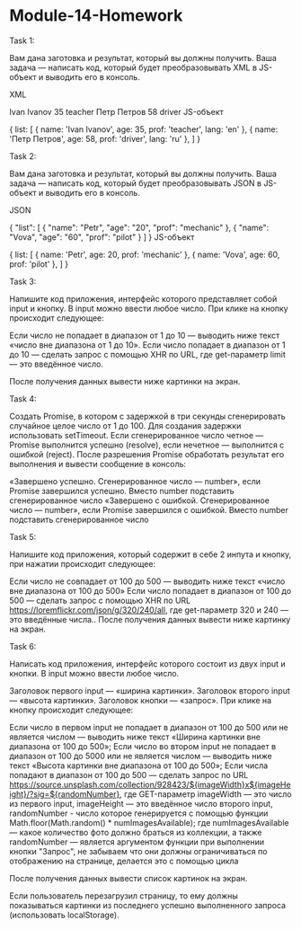 # Module-14-Homework


Task 1:

Вам дана заготовка и результат, который вы должны получить. Ваша задача — написать код, который будет преобразовывать XML в JS-объект и выводить его в консоль.

XML

<list>
  <student>
    <name lang="en">
      <first>Ivan</first>
      <second>Ivanov</second>
    </name>
    <age>35</age>
    <prof>teacher</prof>
  </student>
  <student>
    <name lang="ru">
      <first>Петр</first>
      <second>Петров</second>
    </name>
    <age>58</age>
    <prof>driver</prof>
  </student>
</list>
JS-объект

{
  list: [
    { name: 'Ivan Ivanov', age: 35, prof: 'teacher', lang: 'en' },
    { name: 'Петр Петров', age: 58, prof: 'driver', lang: 'ru' },
  ]
}


Task 2:

Вам дана заготовка и результат, который вы должны получить. Ваша задача — написать код, который будет преобразовывать JSON в JS-объект и выводить его в консоль.

JSON

{
 "list": [
  {
   "name": "Petr",
   "age": "20",
   "prof": "mechanic"
  },
  {
   "name": "Vova",
   "age": "60",
   "prof": "pilot"
  }
 ]
}
JS-объект

{
  list: [
    { name: 'Petr', age: 20, prof: 'mechanic' },
    { name: 'Vova', age: 60, prof: 'pilot' },
  ]
}


Task 3:

Напишите код приложения, интерфейс которого представляет собой input и кнопку. В input можно ввести любое число. При клике на кнопку происходит следующее:

Если число не попадает в диапазон от 1 до 10 — выводить ниже текст «число вне диапазона от 1 до 10».
Если число попадает в диапазон от 1 до 10 — сделать запрос c помощью XHR по URL, где get-параметр limit — это введённое число.

После получения данных вывести ниже картинки на экран.


Task 4:

Создать Promise, в котором c задержкой в три секунды сгенерировать случайное целое число от 1 до 100. Для создания задержки использовать setTimeout. Если сгенерированное число четное — Promise выполнится успешно (resolve), если нечетное — выполнится с ошибкой (reject). После разрешения Promise обработать результат его выполнения и вывести сообщение в консоль:

«Завершено успешно. Сгенерированное число — number», если Promise завершился успешно. Вместо number подставить сгенерированное число
«Завершено с ошибкой. Сгенерированное число — number», если Promise завершился с ошибкой. Вместо number подставить сгенерированное число


Task 5:

Напишите код приложения, который содержит в себе 2 инпута и кнопку, при нажатии происходит следующее:

Если число не совпадает от 100 до 500 — выводить ниже текст «число вне диапазона от 100 до 500»
Если число попадает в диапазон от 100 до 500 — сделать запрос c помощью XHR по URL https://loremflickr.com/json/g/320/240/all, где get-параметр 320 и 240 — это введённые числа..
После получения данных вывести ниже картинку на экран.


Task 6:

Написать код приложения, интерфейс которого состоит из двух input и кнопки. В input можно ввести любое число.

Заголовок первого input — «ширина картинки».
Заголовок второго input — «высота картинки».
Заголовок кнопки — «запрос».
При клике на кнопку происходит следующее:

Если число в первом input не попадает в диапазон от 100 до 500 или не является числом — выводить ниже текст «Ширина картинки вне диапазона от 100 до 500»;
Если число во втором input не попадает в диапазон от 100 до 5000 или не является числом — выводить ниже текст «Высота картинки вне диапазона от 100 до 500»;
Если числа попадают в диапазон от 100 до 500 — сделать запрос по URL https://source.unsplash.com/collection/928423/${imageWidth}x${imageHeight}/?sig=${randomNumber}, где GET-параметр imageWidth — это число из первого input, imageHeight — это введённое число второго input, randomNumber - число которое генерируется с помощью функции Math.floor(Math.random() * numImagesAvailable);
где numImagesAvailable — какое количество фото должно браться из коллекции, а также randomNumber — является аргументом функции при выполнении кнопки "Запрос", не забываем что они должны ограничиваться по отображению на странице, делается это с помощью цикла

После получения данных вывести список картинок на экран.

Если пользователь перезагрузил страницу, то ему должны показываться картинки из последнего успешно выполненного запроса (использовать localStorage).